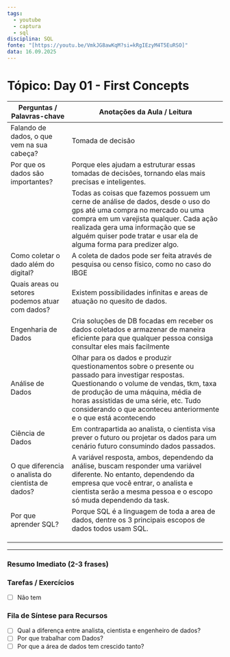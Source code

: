 ```yaml
---
tags:
  - youtube
  - captura
  - sql
disciplina: SQL
fonte: "[https://youtu.be/VmkJG8awKqM?si=kRgIEzyM4T5EuRSO]"
data: 16.09.2025
---
```


# Tópico: Day 01 - First Concepts

| Perguntas / Palavras-chave                         | Anotações da Aula / Leitura                                                                                                                                                                                                                                                                        |
| -------------------------------------------------- | -------------------------------------------------------------------------------------------------------------------------------------------------------------------------------------------------------------------------------------------------------------------------------------------------- |
| Falando de dados, o que vem na sua cabeça?         | Tomada de decisão                                                                                                                                                                                                                                                                                  |
| Por que os dados são importantes?                  | Porque eles ajudam a estruturar essas tomadas de decisões, tornando elas mais precisas e inteligentes.                                                                                                                                                                                             |
|                                                    | Todas as coisas que fazemos possuem um cerne de análise de dados, desde o uso do gps até uma compra no mercado ou uma compra em um varejista qualquer. Cada ação realizada gera uma informação que se alguém quiser pode tratar e usar ela de alguma forma para predizer algo.                     |
| Como coletar o dado além do digital?               | A coleta de dados pode ser feita através de pesquisa ou censo físico, como no caso do IBGE                                                                                                                                                                                                         |
| Quais areas ou setores podemos atuar com dados?    | Existem possibilidades infinitas e areas de atuação no quesito de dados.                                                                                                                                                                                                                           |
| Engenharia de Dados                                | Cria soluções de DB focadas em receber os dados coletados e armazenar de maneira eficiente para que qualquer pessoa consiga consultar eles mais facilmente                                                                                                                                         |
| Análise de Dados                                   | Olhar para os dados e produzir questionamentos sobre o presente ou passado para investigar respostas. Questionando o volume de vendas, tkm, taxa de produção de uma máquina, média de horas assistidas de uma série, etc. Tudo considerando o que aconteceu anteriormente e o que está acontecendo |
| Ciência de Dados                                   | Em contrapartida ao analista, o cientista visa prever o futuro ou projetar os dados para um cenário futuro consumindo dados passados.                                                                                                                                                              |
| O que diferencia o analista do cientista de dados? | A variável resposta, ambos, dependendo da análise, buscam responder uma variável diferente. No entanto, dependendo da empresa que você entrar, o analista e cientista serão a mesma pessoa e o escopo só muda dependendo da task.                                                                  |
| Por que aprender SQL?                              | Porque SQL é a linguagem de toda a area de dados, dentre os 3 principais escopos de dados todos usam SQL.                                                                                                                                                                                          |
|                                                    |                                                                                                                                                                                                                                                                                                    |
|                                                    |                                                                                                                                                                                                                                                                                                    |
|                                                    |                                                                                                                                                                                                                                                                                                    |

---
### Resumo Imediato (2-3 frases)

### Tarefas / Exercícios
- [ ] Não tem 
### Fila de Síntese para Recursos
- [ ] Qual a diferença entre analista, cientista e engenheiro de dados?
- [ ] Por que trabalhar com Dados?
- [ ] Por que a área de dados tem crescido tanto?